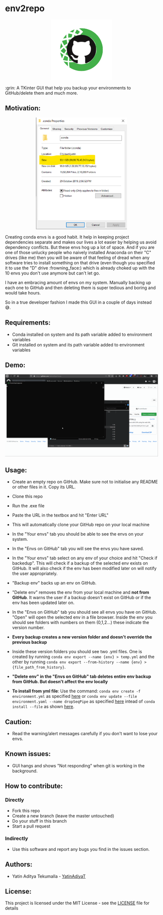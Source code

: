 # env2repo

<p align="center">
  <img src="https://github.com/YatinAdityaT/env2repo/blob/master/assets/icon.png" width="200"> 
</p>
:grin: A TKinter GUI that help you backup your environments to GitHub/delete them and much more.

## Motivation:
<p align="center">
  <img src="https://github.com/YatinAdityaT/env2repo/blob/master/docs/100gb.png" width="300" > 
</p>
Creating conda envs is a good habit. It help in keeping project dependencies separate and makes our lives a lot easier by helping us avoid dependency conflicts. But these envs hog up a lot of space. And if you are one of those unlucky people who naively installed Anaconda on their "C" drives (like me) then you will be aware of that feeling of dread when any software tries to install something on that drive (even though you specified it to use the "D" drive :frowning_face:) which is already choked up with the 10 envs you don't use anymore but can't let go.

I have an embracing amount of envs on my system. Manually backing up each one to GitHub and then deleting them is super tedious and boring and would take hours.

So in a true developer fashion I made this GUI in a couple of days instead :sweat_smile:. 

## Requirements:
- Conda installed on system and its path variable added to environment variables
- Git installed on system and its path variable added to environment variables


## Demo:
<p align="center">
  <img src="https://github.com/YatinAdityaT/env2repo/blob/master/docs/env2repo.gif" width="900">
</p>


## Usage:
- Create an empty repo on GitHub. Make sure not to initialise any README or other files in it. Copy its URL.
- Clone this repo
- Run the .exe file 
- Paste the URL in the textbox and hit "Enter URL"
- This will automatically clone your GitHub repo on your local machine
- In the "Your envs" tab you should be able to see the envs on your system.
- In the "Envs on GitHub" tab you will see the envs you have saved.
- In the "Your envs" tab select on any env of your choice and hit "Check if backedup". This will check if a backup of the selected env exists on GitHub. It will also check if the env has been modified later on will notify the user appropriately.
- "Backup env" backs up an env on GitHub.
- "Delete env" removes the env from your local machine and **not from GitHub**. It warns the user if a backup doesn't exist on GitHub or if the env has been updated later on.
- In the "Envs on GitHub" tab you should see all envs you have on GitHub. "Open" will open the selected env in a file browser. Inside the env you should see folders with numbers on them (0,1,2...) these indicate the version number.
- **Every backup creates a new version folder and doesn't override the previous backup**
- Inside these version folders you should see two .yml files. One is created by running ```conda env export --name {env} > temp.yml``` and the other by running ```conda env export --from-history --name {env} > {file_path_from_history}```.
- **"Delete env" in the "Envs on GitHub" tab deletes entire env backup from GitHub. But doesn't affect the env locally**


- **To install from yml file**: Use the command: `conda env create -f environment.yml` as specified [here](https://github.com/conda/conda/issues/3417#issuecomment-247109058) or `conda env update --file environment.yaml --name dropSeqPipe` as specified [here](https://github.com/conda/conda/issues/6827#issuecomment-365562719) intead of `conda install --file` as shown [here](https://github.com/conda/conda/issues/6827#issuecomment-365614464).

## Caution:
- Read the warning/alert messages carefully if you don't want to lose your envs.

## Known issues:
- GUI hangs and shows "Not responding" when git is working in the background.

## How to contribute:

### Directly
- Fork this repo
- Create a new branch (leave the master untouched)
- Do your stuff in this branch
- Start a pull request

### Indirectly
- Use this software and report any bugs you find in the issues section.

## Authors:
- Yatin Aditya Tekumalla - [YatinAdiyaT](https://github.com/YatinAdityaT)

## License:
This project is licensed under the MIT License - see the [LICENSE](LICENSE.txt) file for details
